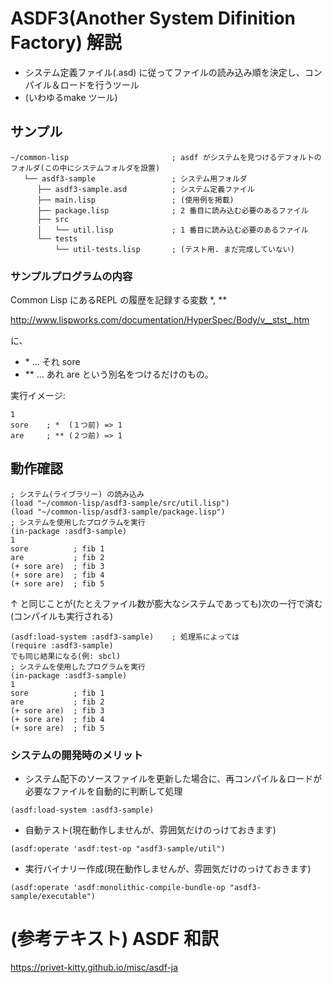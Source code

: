 # ASDF3(Another System Difinition Factory) 解説

- システム定義ファイル(.asd) に従ってファイルの読み込み順を決定し、コンパイル＆ロードを行うツール
- (いわゆるmake ツール)

## サンプル

```
~/common-lisp						; asdf がシステムを見つけるデフォルトのフォルダ(この中にシステムフォルダを設置)
   └── asdf3-sample					; システム用フォルダ
      ├── asdf3-sample.asd			; システム定義ファイル
      ├── main.lisp					; (使用例を掲載)
      ├── package.lisp				; 2 番目に読み込む必要のあるファイル
      ├── src
      │   └── util.lisp				; 1 番目に読み込む必要のあるファイル
      └── tests
          └── util-tests.lisp		; (テスト用. まだ完成していない)
```

### サンプルプログラムの内容

Common Lisp にあるREPL の履歴を記録する変数 *, **

http://www.lispworks.com/documentation/HyperSpec/Body/v__stst_.htm

に、
- \* ... それ sore
- ** ... あれ are
という別名をつけるだけのもの。

実行イメージ:
```
1
sore	; *  (１つ前) => 1
are		; ** (２つ前) => 1
```

## 動作確認

```
; システム(ライブラリー) の読み込み
(load "~/common-lisp/asdf3-sample/src/util.lisp")
(load "~/common-lisp/asdf3-sample/package.lisp")
; システムを使用したプログラムを実行
(in-package :asdf3-sample)
1
sore          ; fib 1
are           ; fib 2
(+ sore are)  ; fib 3
(+ sore are)  ; fib 4
(+ sore are)  ; fib 5
```
↑ と同じことが(たとえファイル数が膨大なシステムであっても)次の一行で済む(コンパイルも実行される)

```
(asdf:load-system :asdf3-sample)    ; 処理系によっては
(require :asdf3-sample)
でも同じ結果になる(例: sbcl)
; システムを使用したプログラムを実行
(in-package :asdf3-sample)
1
sore          ; fib 1
are           ; fib 2
(+ sore are)  ; fib 3
(+ sore are)  ; fib 4
(+ sore are)  ; fib 5
```

### システムの開発時のメリット

- システム配下のソースファイルを更新した場合に、再コンパイル＆ロードが必要なファイルを自動的に判断して処理
```
(asdf:load-system :asdf3-sample)
```
- 自動テスト(現在動作しませんが、雰囲気だけのっけておきます)
```
(asdf:operate 'asdf:test-op "asdf3-sample/util")
```
- 実行バイナリー作成(現在動作しませんが、雰囲気だけのっけておきます)
```
(asdf:operate 'asdf:monolithic-compile-bundle-op "asdf3-sample/executable")
```

# (参考テキスト) ASDF 和訳
https://privet-kitty.github.io/misc/asdf-ja
